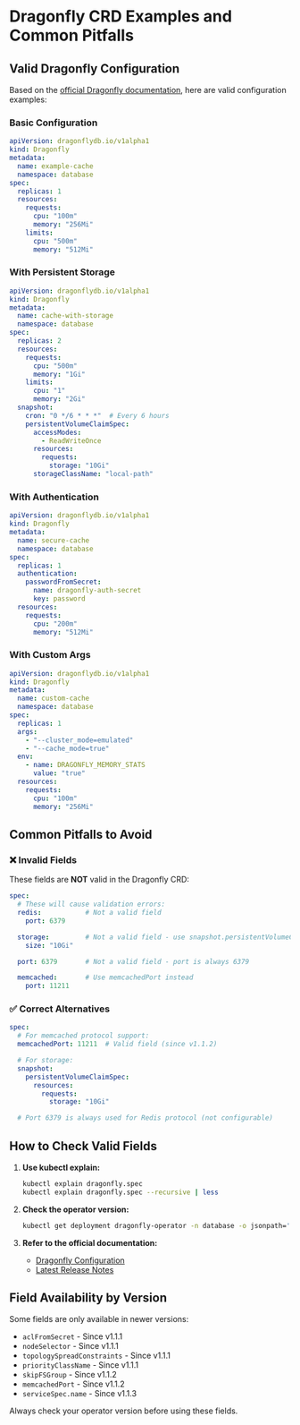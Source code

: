 # Dragonfly CRD Examples and Common Pitfalls

## Valid Dragonfly Configuration

Based on the [official Dragonfly documentation](https://www.dragonflydb.io/docs/managing-dragonfly/operator/dragonfly-configuration), here are valid configuration examples:

### Basic Configuration
```yaml
apiVersion: dragonflydb.io/v1alpha1
kind: Dragonfly
metadata:
  name: example-cache
  namespace: database
spec:
  replicas: 1
  resources:
    requests:
      cpu: "100m"
      memory: "256Mi"
    limits:
      cpu: "500m"
      memory: "512Mi"
```

### With Persistent Storage
```yaml
apiVersion: dragonflydb.io/v1alpha1
kind: Dragonfly
metadata:
  name: cache-with-storage
  namespace: database
spec:
  replicas: 2
  resources:
    requests:
      cpu: "500m"
      memory: "1Gi"
    limits:
      cpu: "1"
      memory: "2Gi"
  snapshot:
    cron: "0 */6 * * *"  # Every 6 hours
    persistentVolumeClaimSpec:
      accessModes:
        - ReadWriteOnce
      resources:
        requests:
          storage: "10Gi"
      storageClassName: "local-path"
```

### With Authentication
```yaml
apiVersion: dragonflydb.io/v1alpha1
kind: Dragonfly
metadata:
  name: secure-cache
  namespace: database
spec:
  replicas: 1
  authentication:
    passwordFromSecret:
      name: dragonfly-auth-secret
      key: password
  resources:
    requests:
      cpu: "200m"
      memory: "512Mi"
```

### With Custom Args
```yaml
apiVersion: dragonflydb.io/v1alpha1
kind: Dragonfly
metadata:
  name: custom-cache
  namespace: database
spec:
  replicas: 1
  args:
    - "--cluster_mode=emulated"
    - "--cache_mode=true"
  env:
    - name: DRAGONFLY_MEMORY_STATS
      value: "true"
  resources:
    requests:
      cpu: "100m"
      memory: "256Mi"
```

## Common Pitfalls to Avoid

### ❌ Invalid Fields

These fields are **NOT** valid in the Dragonfly CRD:

```yaml
spec:
  # These will cause validation errors:
  redis:           # Not a valid field
    port: 6379

  storage:         # Not a valid field - use snapshot.persistentVolumeClaimSpec
    size: "10Gi"

  port: 6379       # Not a valid field - port is always 6379

  memcached:       # Use memcachedPort instead
    port: 11211
```

### ✅ Correct Alternatives

```yaml
spec:
  # For memcached protocol support:
  memcachedPort: 11211  # Valid field (since v1.1.2)

  # For storage:
  snapshot:
    persistentVolumeClaimSpec:
      resources:
        requests:
          storage: "10Gi"

  # Port 6379 is always used for Redis protocol (not configurable)
```

## How to Check Valid Fields

1. **Use kubectl explain:**
   ```bash
   kubectl explain dragonfly.spec
   kubectl explain dragonfly.spec --recursive | less
   ```

2. **Check the operator version:**
   ```bash
   kubectl get deployment dragonfly-operator -n database -o jsonpath='{.spec.template.spec.containers[0].image}'
   ```

3. **Refer to the official documentation:**
   - [Dragonfly Configuration](https://www.dragonflydb.io/docs/managing-dragonfly/operator/dragonfly-configuration)
   - [Latest Release Notes](https://github.com/dragonflydb/dragonfly-operator/releases)

## Field Availability by Version

Some fields are only available in newer versions:

- `aclFromSecret` - Since v1.1.1
- `nodeSelector` - Since v1.1.1
- `topologySpreadConstraints` - Since v1.1.1
- `priorityClassName` - Since v1.1.1
- `skipFSGroup` - Since v1.1.2
- `memcachedPort` - Since v1.1.2
- `serviceSpec.name` - Since v1.1.3

Always check your operator version before using these fields.